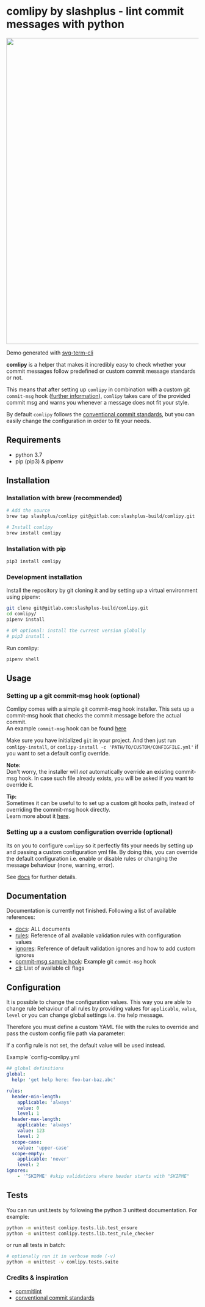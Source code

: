# comlipy by slashplus - lint commit messages with python

<div align="center">
  <img width="800" src="https://gitlab.com/slashplus-build/comlipy/raw/master/docs/assets/comlipy.svg">
</div>

Demo generated with [svg-term-cli](https://github.com/marionebl/svg-term-cli) 

**comlipy** is a helper that makes it incredibly easy to check whether
your commit messages follow predefined or custom commit message 
standards or not. 

This means that after setting up `comlipy` in combination with 
a custom git `commit-msg` hook ([further information](https://git-scm.com/book/uz/v2/Customizing-Git-Git-Hooks)),
`comlipy` takes care of the provided commit msg and warns you
whenever a message does not fit your style. 

By default `comlipy` follows the [conventional commit standards](https://conventionalcommits.org),
but you can easily change the configuration in order to fit your needs.

## Requirements

- python 3.7
- pip (pip3) & pipenv

## Installation

### Installation with brew (recommended)

```bash
# Add the source
brew tap slashplus/comlipy git@gitlab.com:slashplus-build/comlipy.git

# Install comlipy
brew install comlipy
```

### Installation with pip

```bash
pip3 install comlipy
```

### Development installation

Install the repository by git cloning it and by setting up a 
virtual environment using pipenv:

```bash
git clone git@gitlab.com:slashplus-build/comlipy.git
cd comlipy/
pipenv install

# OR optional: install the current version globally
# pip3 install .
```

Run comlipy:
```bash
pipenv shell
```
    
## Usage

### Setting up a git commit-msg hook (optional)
Comlipy comes with a simple git commit-msg hook installer. 
This sets up a commit-msg hook that checks the commit message before the 
actual commit. <br>
An example `commit-msg` hook can be found [here](/docs/commit-msg.sample) 

Make sure you have initialized `git` in your project. 
And then just run `comlipy-install`, or  `comlipy-install -c 'PATH/TO/CUSTOM/CONFIGFILE.yml'` 
if you want to set a default config override.

**Note:** <br>
Don't worry, the installer will _not_ automatically override an existing commit-msg hook. 
In case such file already exists, you will be asked if you want to override it.

**Tip:**<br>
Sometimes it can be useful to to set up a custom git hooks path, instead of 
overriding the commit-msg hook directly. <br>
Learn more about it [here](https://git-scm.com/docs/githooks).

### Setting up a a custom configuration override (optional)

Its on you to configure `comlipy` so it perfectly fits your needs 
by setting up and passing a custom configuration yml file. By doing this, you can
override the default configuration i.e. enable or disable rules or changing the
message behaviour (none, warning, error). 

See [docs](/docs/) for further details.

## Documentation

Documentation is currently not finished. Following a list of available 
references:

- [docs](/docs/): ALL documents 
- [rules](/docs/reference-rules.md): Reference of all available validation rules with
 configuration values
- [ignores](/docs/reference-ignores.md): Reference of default validation ignores and how 
to add custom ignores 
- [commit-msg sample hook](/docs/commit-msg.sample): Example git `commit-msg` hook
- [cli](/docs/reference-cli.md): List of available cli flags

## Configuration

It is possible to change the configuration values. This way you are able 
to change rule behaviour of all rules by providing values 
for `applicable`, `value`, `level` or you can change global settings
i.e. the help message. 

Therefore you must define a custom YAML file with the rules to override 
and pass the custom config file path via parameter:

If a config rule is not set, the default value will be used instead.

Example `config-comlipy.yml

```yaml
## global definitions
global:
  help: 'get help here: foo-bar-baz.abc'

rules:
  header-min-length:
    applicable: 'always'
    value: 0
    level: 1
  header-max-length: 
    applicable: 'always'
    value: 123
    level: 2
  scope-case:
    value: 'upper-case'
  scope-empty:
    applicable: 'never'
    level: 2
ignores:
    - '^SKIPME' #skip validations where header starts with "SKIPME"
```

## Tests

You can run unit.tests by following the python 3 unittest documentation.
For example:

```bash
python -m unittest comlipy.tests.lib.test_ensure
python -m unittest comlipy.tests.lib.test_rule_checker
```

or run all tests in batch:
```bash
# optionally run it in verbose mode (-v)
python -m unittest -v comlipy.tests.suite
```

### Credits & inspiration

- [commitlint](https://github.com/conventional-changelog/commitlint)
- [conventional commit standards](https://conventionalcommits.org)
